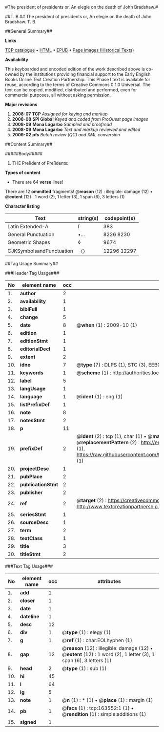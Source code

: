 #The president of presidents or, An elegie on the death of John Bradshaw.#

##T. B.##
The president of presidents or, An elegie on the death of John Bradshaw.
T. B.

##General Summary##

**Links**

[TCP catalogue](http://www.ota.ox.ac.uk/tcp/)  • 
[HTML](http://tei.it.ox.ac.uk/tcp/Texts-HTML/free/A76/A76432.html)  • 
[EPUB](http://tei.it.ox.ac.uk/tcp/Texts-EPUB/free/A76/A76432.epub) • 
[Page images (Historical Texts)](https://data.historicaltexts.jisc.ac.uk/view?pubId=eebo-99869952e&pageId=eebo-99869952e-163552-1)

**Availability**

This keyboarded and encoded edition of the
	       work described above is co-owned by the institutions
	       providing financial support to the Early English Books
	       Online Text Creation Partnership. This Phase I text is
	       available for reuse, according to the terms of Creative
	       Commons 0 1.0 Universal. The text can be copied,
	       modified, distributed and performed, even for
	       commercial purposes, all without asking permission.

**Major revisions**

1. __2008-07__ __TCP__ *Assigned for keying and markup*
1. __2008-08__ __SPi Global__ *Keyed and coded from ProQuest page images*
1. __2008-09__ __Mona Logarbo__ *Sampled and proofread*
1. __2008-09__ __Mona Logarbo__ *Text and markup reviewed and edited*
1. __2009-02__ __pfs__ *Batch review (QC) and XML conversion*

##Content Summary##

#####Body#####

1. THE Preſident of Preſidents:

**Types of content**

  * There are 64 **verse** lines!

There are 12 **ommitted** fragments! 
 @__reason__ (12) : illegible: damage (12)  •  @__extent__ (12) : 1 word (2), 1 letter (3), 1 span (6), 3 letters (1)

**Character listing**


|Text|string(s)|codepoint(s)|
|---|---|---|
|Latin Extended-A|ſ|383|
|General Punctuation|•…|8226 8230|
|Geometric Shapes|◊|9674|
|CJKSymbolsandPunctuation|〈〉|12296 12297|

##Tag Usage Summary##

###Header Tag Usage###

|No|element name|occ|attributes|
|---|---|---|---|
|1.|__author__|2||
|2.|__availability__|1||
|3.|__biblFull__|1||
|4.|__change__|5||
|5.|__date__|8| @__when__ (1) : 2009-10 (1)|
|6.|__edition__|1||
|7.|__editionStmt__|1||
|8.|__editorialDecl__|1||
|9.|__extent__|2||
|10.|__idno__|7| @__type__ (7) : DLPS (1), STC (3), EEBO-CITATION (1), PROQUEST (1), VID (1)|
|11.|__keywords__|1| @__scheme__ (1) : http://authorities.loc.gov/ (1)|
|12.|__label__|5||
|13.|__langUsage__|1||
|14.|__language__|1| @__ident__ (1) : eng (1)|
|15.|__listPrefixDef__|1||
|16.|__note__|8||
|17.|__notesStmt__|2||
|18.|__p__|11||
|19.|__prefixDef__|2| @__ident__ (2) : tcp (1), char (1)  •  @__matchPattern__ (2) : ([0-9\-]+):([0-9IVX]+) (1), (.+) (1)  •  @__replacementPattern__ (2) : http://eebo.chadwyck.com/downloadtiff?vid=$1&page=$2 (1), https://raw.githubusercontent.com/textcreationpartnership/Texts/master/tcpchars.xml#$1 (1)|
|20.|__projectDesc__|1||
|21.|__pubPlace__|2||
|22.|__publicationStmt__|2||
|23.|__publisher__|2||
|24.|__ref__|2| @__target__ (2) : https://creativecommons.org/publicdomain/zero/1.0/ (1), http://www.textcreationpartnership.org/docs/. (1)|
|25.|__seriesStmt__|1||
|26.|__sourceDesc__|1||
|27.|__term__|2||
|28.|__textClass__|1||
|29.|__title__|3||
|30.|__titleStmt__|2||


###Text Tag Usage###

|No|element name|occ|attributes|
|---|---|---|---|
|1.|__add__|1||
|2.|__closer__|1||
|3.|__date__|1||
|4.|__dateline__|1||
|5.|__desc__|12||
|6.|__div__|1| @__type__ (1) : elegy (1)|
|7.|__g__|1| @__ref__ (1) : char:EOLhyphen (1)|
|8.|__gap__|12| @__reason__ (12) : illegible: damage (12)  •  @__extent__ (12) : 1 word (2), 1 letter (3), 1 span (6), 3 letters (1)|
|9.|__head__|2| @__type__ (1) : sub (1)|
|10.|__hi__|45||
|11.|__l__|64||
|12.|__lg__|5||
|13.|__note__|1| @__n__ (1) : * (1)  •  @__place__ (1) : margin (1)|
|14.|__pb__|1| @__facs__ (1) : tcp:163552:1 (1)  •  @__rendition__ (1) : simple:additions (1)|
|15.|__signed__|1||
